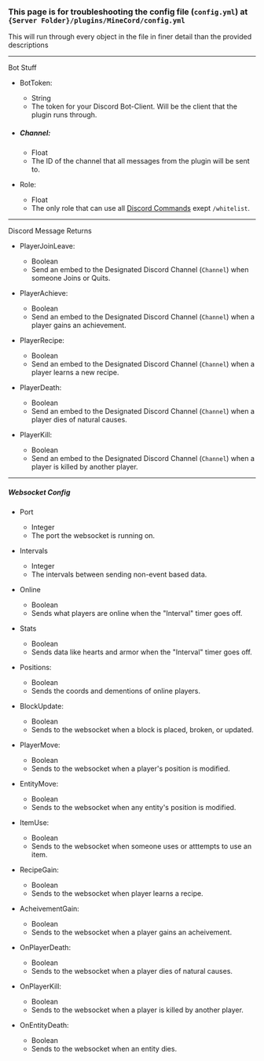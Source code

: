 ### This page is for troubleshooting the config file (`config.yml`) at `{Server Folder}/plugins/MineCord/config.yml`

This will run through every object in the file in finer detail than the provided descriptions

___

Bot Stuff

- BotToken:
  - String
  - The token for your Discord Bot-Client. Will be the client that the plugin runs through.

- ##### Channel:
  - Float
  - The ID of the channel that all messages from the plugin will be sent to.

- Role:
  - Float
  - The only role that can use all [Discord Commands](https://github.com/SleepyHead707/MineCord/blob/main/README.md) exept `/whitelist`.

___

Discord Message Returns

- PlayerJoinLeave:
  - Boolean
  - Send an embed to the Designated Discord Channel (`Channel`) when someone Joins or Quits.

- PlayerAchieve:
  - Boolean
  - Send an embed to the Designated Discord Channel (`Channel`) when a player gains an achievement.

- PlayerRecipe:
  - Boolean
  - Send an embed to the Designated Discord Channel (`Channel`) when a player learns a new recipe.

- PlayerDeath:
  - Boolean
  - Send an embed to the Designated Discord Channel (`Channel`) when a player dies of natural causes.

- PlayerKill:
  - Boolean
  - Send an embed to the Designated Discord Channel (`Channel`) when a player is killed by another player.

___

##### Websocket Config

- Port
  - Integer
  - The port the websocket is running on.

- Intervals
  - Integer
  - The intervals between sending non-event based data.

- Online
  - Boolean
  - Sends what players are online when the "Interval" timer goes off.

- Stats
  - Boolean
  - Sends data like hearts and armor when the "Interval" timer goes off. 

- Positions:
  - Boolean
  - Sends the coords and dementions of online players.

- BlockUpdate:
  - Boolean
  - Sends to the websocket when a block is placed, broken, or updated.

- PlayerMove:
  - Boolean
  - Sends to the websocket when a player's position is modified.

- EntityMove:
  - Boolean
  - Sends to the websocket when any entity's position is modified.

- ItemUse:
  - Boolean
  - Sends to the websocket when someone uses or atttempts to use an item.

- RecipeGain:
  - Boolean
  - Sends to the websocket when player learns a recipe.

- AcheivementGain:
  - Boolean
  - Sends to the websocket when a player gains an acheivement.

- OnPlayerDeath:
  - Boolean
  - Sends to the websocket when a player dies of natural causes.

- OnPlayerKill:
  - Boolean
  - Sends to the websocket when a player is killed by another player.

- OnEntityDeath:
  - Boolean
  - Sends to the websocket when an entity dies.
